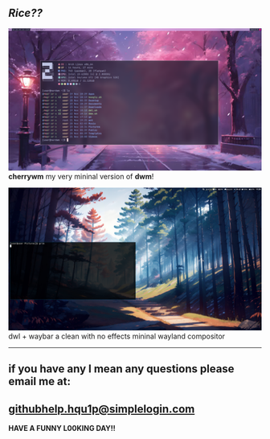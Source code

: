 *Rice??*
------------------

![Preview](./assets/screenshots/dwm-screenshot.png)
**cherrywm** my very mininal version of **dwm**!

![Preview](./assets/screenshots/20231119_11h39m00s_grim.png)
dwl + waybar a clean with no effects mininal wayland compositor

------------------
if you have any I mean any questions please email me at:
--
githubhelp.hqu1p@simplelogin.com
--
**HAVE A FUNNY L00KING DAY!!**
